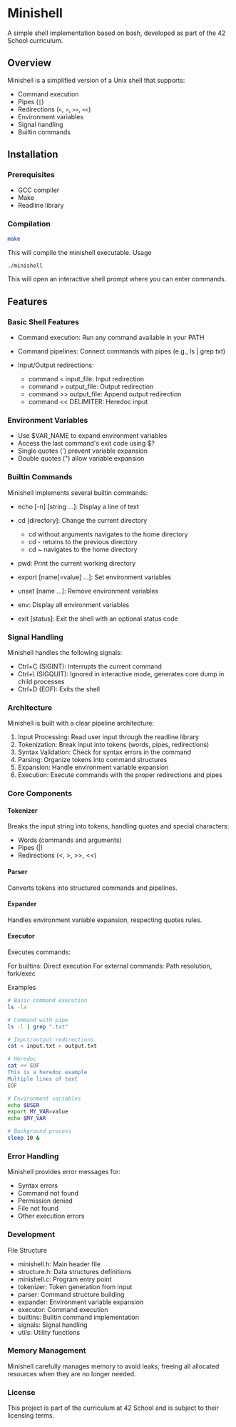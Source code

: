 # Minishell

A simple shell implementation based on bash, developed as part of the 42 School curriculum.

## Overview

Minishell is a simplified version of a Unix shell that supports:
- Command execution
- Pipes (`|`)
- Redirections (`<`, `>`, `>>`, `<<`)
- Environment variables
- Signal handling
- Builtin commands

## Installation

### Prerequisites

- GCC compiler
- Make
- Readline library

### Compilation

```bash
make
```
This will compile the minishell executable.
Usage
```bash
./minishell
```
This will open an interactive shell prompt where you can enter commands.

## Features
### Basic Shell Features

- Command execution: Run any command available in your PATH
- Command pipelines: Connect commands with pipes (e.g., ls | grep txt)
- Input/Output redirections:

	- command < input_file: Input redirection
	- command > output_file: Output redirection
	- command >> output_file: Append output redirection
	- command << DELIMITER: Heredoc input



### Environment Variables

- Use $VAR_NAME to expand environment variables
- Access the last command's exit code using $?
- Single quotes (') prevent variable expansion
- Double quotes (") allow variable expansion

### Builtin Commands
Minishell implements several builtin commands:

- echo [-n] [string ...]: Display a line of text
- cd [directory]: Change the current directory
	- cd without arguments navigates to the home directory
	- cd - returns to the previous directory
	- cd ~ navigates to the home directory

- pwd: Print the current working directory
- export [name[=value] ...]: Set environment variables
- unset [name ...]: Remove environment variables
- env: Display all environment variables
- exit [status]: Exit the shell with an optional status code

### Signal Handling
Minishell handles the following signals:

- Ctrl+C (SIGINT): Interrupts the current command
- Ctrl+\ (SIGQUIT): Ignored in interactive mode, generates core dump in child processes
- Ctrl+D (EOF): Exits the shell

### Architecture
Minishell is built with a clear pipeline architecture:

1. Input Processing: Read user input through the readline library
2. Tokenization: Break input into tokens (words, pipes, redirections)
3. Syntax Validation: Check for syntax errors in the command
4. Parsing: Organize tokens into command structures
5. Expansion: Handle environment variable expansion
6. Execution: Execute commands with the proper redirections and pipes

### Core Components
#### Tokenizer
Breaks the input string into tokens, handling quotes and special characters:

- Words (commands and arguments)
- Pipes (|)
- Redirections (<, >, >>, <<)

#### Parser
Converts tokens into structured commands and pipelines.
#### Expander
Handles environment variable expansion, respecting quotes rules.
#### Executor
Executes commands:

For builtins: Direct execution
For external commands: Path resolution, fork/exec

Examples
```bash
# Basic command execution
ls -la

# Command with pipe
ls -l | grep ".txt"

# Input/output redirections
cat < input.txt > output.txt

# Heredoc
cat << EOF
This is a heredoc example
Multiple lines of text
EOF

# Environment variables
echo $USER
export MY_VAR=value
echo $MY_VAR

# Background process
sleep 10 &
```
### Error Handling
Minishell provides error messages for:

- Syntax errors
- Command not found
- Permission denied
- File not found
- Other execution errors

### Development
File Structure

- minishell.h: Main header file
- structure.h: Data structures definitions
- minishell.c: Program entry point
- tokenizer: Token generation from input
- parser: Command structure building
- expander: Environment variable expansion
- executor: Command execution
- builtins: Builtin command implementation
- signals: Signal handling
- utils: Utility functions

### Memory Management
Minishell carefully manages memory to avoid leaks, freeing all allocated resources when they are no longer needed.

### License
This project is part of the curriculum at 42 School and is subject to their licensing terms.